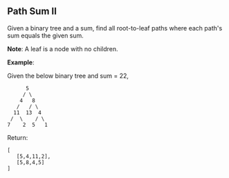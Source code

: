 Path Sum II
---

Given a binary tree and a sum, find all root-to-leaf paths where each path's sum equals the given sum.

__Note__: A leaf is a node with no children.

__Example__:

Given the below binary tree and sum = 22,

```
      5
     / \
    4   8
   /   / \
  11  13  4
 /  \    / \
7    2  5   1
```

Return:

```
[
   [5,4,11,2],
   [5,8,4,5]
]
```
